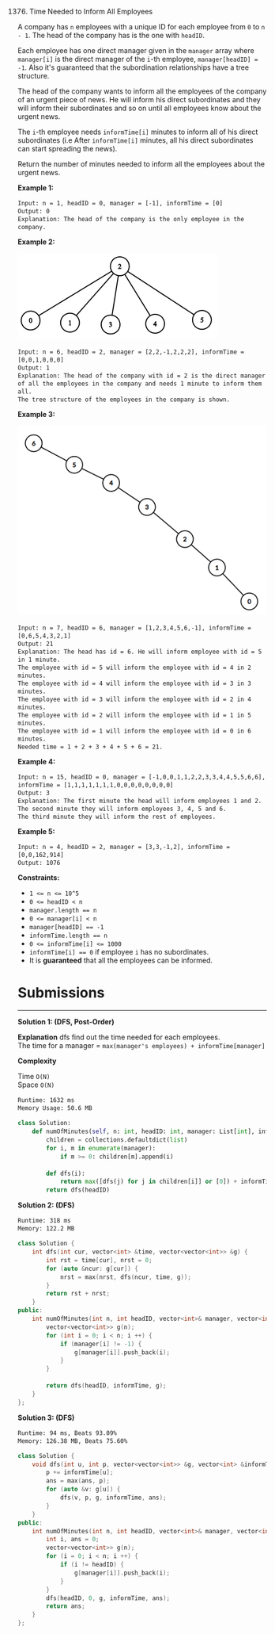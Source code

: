 1376. Time Needed to Inform All Employees

A company has `n` employees with a unique ID for each employee from `0` to `n - 1`. The head of the company has is the one with `headID`.

Each employee has one direct manager given in the `manager` array where `manager[i]` is the direct manager of the `i`-th employee, `manager[headID] = -1`. Also it's guaranteed that the subordination relationships have a tree structure.

The head of the company wants to inform all the employees of the company of an urgent piece of news. He will inform his direct subordinates and they will inform their subordinates and so on until all employees know about the urgent news.

The `i`-th employee needs `informTime[i]` minutes to inform all of his direct subordinates (i.e After `informTime[i]` minutes, all his direct subordinates can start spreading the news).

Return the number of minutes needed to inform all the employees about the urgent news.

 

**Example 1:**
```
Input: n = 1, headID = 0, manager = [-1], informTime = [0]
Output: 0
Explanation: The head of the company is the only employee in the company.
```

**Example 2:**

![1376_graph.png](img/1376_graph.png)
```
Input: n = 6, headID = 2, manager = [2,2,-1,2,2,2], informTime = [0,0,1,0,0,0]
Output: 1
Explanation: The head of the company with id = 2 is the direct manager of all the employees in the company and needs 1 minute to inform them all.
The tree structure of the employees in the company is shown.
```

**Example 3:**

![1376_1730_example_3_5.png](img/1376_1730_example_3_5.png)
```
Input: n = 7, headID = 6, manager = [1,2,3,4,5,6,-1], informTime = [0,6,5,4,3,2,1]
Output: 21
Explanation: The head has id = 6. He will inform employee with id = 5 in 1 minute.
The employee with id = 5 will inform the employee with id = 4 in 2 minutes.
The employee with id = 4 will inform the employee with id = 3 in 3 minutes.
The employee with id = 3 will inform the employee with id = 2 in 4 minutes.
The employee with id = 2 will inform the employee with id = 1 in 5 minutes.
The employee with id = 1 will inform the employee with id = 0 in 6 minutes.
Needed time = 1 + 2 + 3 + 4 + 5 + 6 = 21.
```

**Example 4:**
```
Input: n = 15, headID = 0, manager = [-1,0,0,1,1,2,2,3,3,4,4,5,5,6,6], informTime = [1,1,1,1,1,1,1,0,0,0,0,0,0,0,0]
Output: 3
Explanation: The first minute the head will inform employees 1 and 2.
The second minute they will inform employees 3, 4, 5 and 6.
The third minute they will inform the rest of employees.
```

**Example 5:**
```
Input: n = 4, headID = 2, manager = [3,3,-1,2], informTime = [0,0,162,914]
Output: 1076
```

**Constraints:**

* `1 <= n <= 10^5`
* `0 <= headID < n`
* `manager.length == n`
* `0 <= manager[i] < n`
* `manager[headID] == -1`
* `informTime.length == n`
* `0 <= informTime[i] <= 1000`
* `informTime[i] == 0` if employee `i` has no subordinates.
* It is **guaranteed** that all the employees can be informed.

# Submissions
---
**Solution 1: (DFS, Post-Order)**

**Explanation**
dfs find out the time needed for each employees.  
The time for a manager = `max(manager's employees) + informTime[manager]`


**Complexity**

Time `O(N)`  
Space `O(N)`

```
Runtime: 1632 ms
Memory Usage: 50.6 MB
```
```python
class Solution:
    def numOfMinutes(self, n: int, headID: int, manager: List[int], informTime: List[int]) -> int:
        children = collections.defaultdict(list)
        for i, m in enumerate(manager):
            if m >= 0: children[m].append(i)

        def dfs(i):
            return max([dfs(j) for j in children[i]] or [0]) + informTime[i]
        return dfs(headID)
```

**Solution 2: (DFS)**
```
Runtime: 318 ms
Memory: 122.2 MB
```
```c++
class Solution {
    int dfs(int cur, vector<int> &time, vector<vector<int>> &g) {
        int rst = time[cur], nrst = 0;
        for (auto &ncur: g[cur]) {
            nrst = max(nrst, dfs(ncur, time, g));
        }
        return rst + nrst;
    }
public:
    int numOfMinutes(int n, int headID, vector<int>& manager, vector<int>& informTime) {
        vector<vector<int>> g(n);
        for (int i = 0; i < n; i ++) {
            if (manager[i] != -1) {
                g[manager[i]].push_back(i);
            }
        }

        return dfs(headID, informTime, g);
    }
};
```

**Solution 3: (DFS)**
```
Runtime: 94 ms, Beats 93.09%
Memory: 126.38 MB, Beats 75.60%
```
```c++
class Solution {
    void dfs(int u, int p, vector<vector<int>> &g, vector<int> &informTime, int &ans) {
        p += informTime[u];
        ans = max(ans, p);
        for (auto &v: g[u]) {
            dfs(v, p, g, informTime, ans);
        }
    }
public:
    int numOfMinutes(int n, int headID, vector<int>& manager, vector<int>& informTime) {
        int i, ans = 0;
        vector<vector<int>> g(n);
        for (i = 0; i < n; i ++) {
            if (i != headID) {
                g[manager[i]].push_back(i);
            }
        }
        dfs(headID, 0, g, informTime, ans);
        return ans;
    }
};
```
